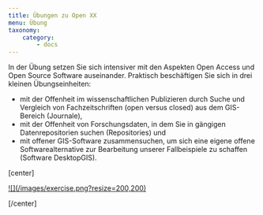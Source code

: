 ```yaml
---
title: Übungen zu Open XX
menu: Übung
taxonomy:
    category:
        - docs
---
```


In der Übung setzen Sie sich intensiver mit den Aspekten Open Access und Open Source Software auseinander. Praktisch beschäftigen Sie sich in drei kleinen Übungseinheiten:

+ mit der Offenheit im wissenschaftlichen Publizieren durch Suche und Vergleich von Fachzeitschriften (open versus closed) aus dem GIS-Bereich (Journale),
+ mit der Offenheit von Forschungsdaten, in dem Sie in gängigen Datenrepositorien suchen (Repositories) und
+ mit offener GIS-Software zusammensuchen, um sich eine eigene offene Softwarealternative zur Bearbeitung unserer Fallbeispiele zu schaffen (Software DesktopGIS).

[center]

<a href="https://ilias.opengeoedu.de/ilias/goto.php?target=cat_77&client_id=opengeoedu" markdown="1" target="_blank">
![](/images/exercise.png?resize=200,200)
</a>

[/center]
